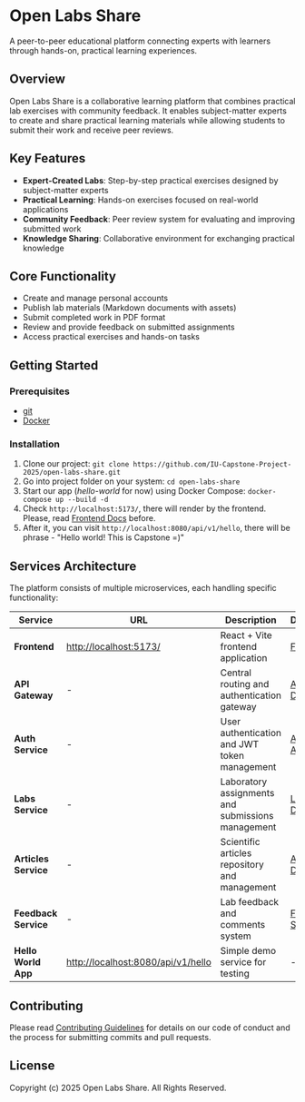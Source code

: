 # Open Labs Share

A peer-to-peer educational platform connecting experts with learners through hands-on, practical learning experiences.

## Overview

Open Labs Share is a collaborative learning platform that combines practical lab exercises with community feedback. It enables subject-matter experts to create and share practical learning materials while allowing students to submit their work and receive peer reviews.

## Key Features

- **Expert-Created Labs**: Step-by-step practical exercises designed by subject-matter experts
- **Practical Learning**: Hands-on exercises focused on real-world applications
- **Community Feedback**: Peer review system for evaluating and improving submitted work
- **Knowledge Sharing**: Collaborative environment for exchanging practical knowledge

## Core Functionality

- Create and manage personal accounts
- Publish lab materials (Markdown documents with assets)
- Submit completed work in PDF format
- Review and provide feedback on submitted assignments
- Access practical exercises and hands-on tasks

## Getting Started

### Prerequisites

- [git](https://git-scm.com/)
- [Docker](https://www.docker.com/)

### Installation

1. Clone our project: `git clone https://github.com/IU-Capstone-Project-2025/open-labs-share.git`
2. Go into project folder on your system: `cd open-labs-share`
3. Start our app (*hello-world* for now) using Docker Compose: `docker-compose up --build -d`
4. Check `http://localhost:5173/`, there will render by the frontend. Please, read [Frontend Docs](frontend/README.md) before.
5. After it, you can visit `http://localhost:8080/api/v1/hello`, there will be phrase - "Hello world! This is Capstone =)"

## Services Architecture

The platform consists of multiple microservices, each handling specific functionality:

| Service | URL | Description | Documentation |
|---------|-----|-------------|---------------|
| **Frontend** | <http://localhost:5173/> | React + Vite frontend application | [Frontend Docs](frontend/README.md) |
| **API Gateway** | - | Central routing and authentication gateway | [API Gateway Docs](services/api-gateway/README_API_GATEWAY.md) |
| **Auth Service** | - | User authentication and JWT token management | [Auth Service](services/auth-service/AUTH_README.md) · [API Docs](services/auth-service/AUTH_API_DOCUMENTATION.md) |
| **Labs Service** | - | Laboratory assignments and submissions management | [Labs Service Docs](services/labs-service/LABS_README.md) |
| **Articles Service** | - | Scientific articles repository and management | [Articles Service Docs](services/articles-service/ARTICLES_README.md) |
| **Feedback Service** | - | Lab feedback and comments system | [Feedback Service Docs](services/feedback-service/FEEDBACK_README.md) |
| **Hello World App** | <http://localhost:8080/api/v1/hello> | Simple demo service for testing | - |

## Contributing

Please read [Contributing Guidelines](CONTRIBUTING.md) for details on our code of conduct and the process for submitting commits and pull requests.

## License

Copyright (c) 2025 Open Labs Share. All Rights Reserved.
